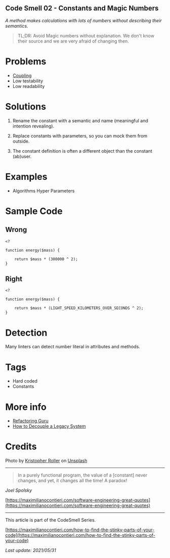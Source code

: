 ## Code Smell 02 - Constants and Magic Numbers

_A method makes calculations with lots of numbers without describing their semantics._

> TL;DR: Avoid Magic numbers without explanation. We don't know their source and we are very afraid of changing then.

Problems
========

*   [Coupling](https://maximilianocontieri.com/coupling-the-one-and-only-software-design-problem)
*   Low testability
*   Low readability

Solutions
=========

1) Rename the constant with a semantic and name (meaningful and intention revealing).

2) Replace constants with parameters, so you can mock them from outside.

3) The constant definition is often a different object than the constant (ab)user.

Examples
========

*   Algorithms Hyper Parameters

Sample Code
===========

Wrong
-----

    <?
    
    function energy($mass) {
    
        return $mass * (300000 ^ 2);
    }
    

Right
-----

    <?
    
    function energy($mass) {
    
        return $mass * (LIGHT_SPEED_KILOMETERS_OVER_SECONDS ^ 2);
    }
    

Detection
=========

Many linters can detect number literal in attributes and methods.

Tags
====

*   Hard coded
*   Constants

More info
=========

*   [Refactoring Guru](https://refactoring.guru/es/replace-magic-number-with-symbolic-constant)
*   [How to Decouple a Legacy System](https://maximilianocontieri.com/how-to-decouple-a-legacy-system)

Credits
=======

Photo by [Kristopher Roller](https://unsplash.com/@krisroller) on [Unsplash](https://unsplash.com/s/photos/magic)

* * *

> In a purely functional program, the value of a \[constant\] never changes, and yet, it changes all the time! A paradox!

_Joel Spolsky_

[https://maximilianocontieri.com/software-engineering-great-quotes](https://maximilianocontieri.com/software-engineering-great-quotes)

* * *

This article is part of the CodeSmell Series.

[https://maximilianocontieri.com/how-to-find-the-stinky-parts-of-your-code](https://maximilianocontieri.com/how-to-find-the-stinky-parts-of-your-code)

_Last update: 2021/05/31_